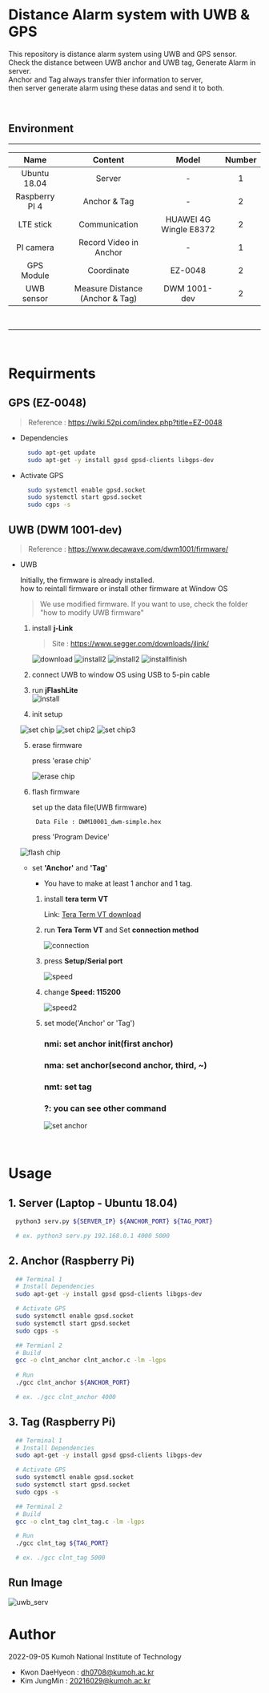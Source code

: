 
# Distance Alarm system with UWB & GPS
This repository is distance alarm system using UWB and GPS sensor.  
Check the distance between UWB anchor and UWB tag, Generate Alarm in server.  
Anchor and Tag always transfer thier information to server,  
then server generate alarm using these datas and send it to both.

&nbsp;

## Environment
---
| Name | Content | Model | Number |
|:---------: |:-------:|:-----:|:------:|
| Ubuntu 18.04 | Server | - | 1 |
| Raspberry PI 4 | Anchor & Tag | - | 2 |
| LTE stick | Communication | HUAWEI 4G Wingle E8372 | 2 |
| PI camera | Record Video in Anchor | - | 1 |
| GPS Module | Coordinate | EZ-0048 | 2 |
| UWB sensor | Measure Distance (Anchor & Tag) | DWM 1001-dev | 2 |

&nbsp;

<!-- * GPS sensor * 2 (EZ-0048)  
  ![EZ-0048](https://user-images.githubusercontent.com/62336850/179450284-dd48c133-bc71-4491-add4-de474efa5d80.PNG)
* UWB sensor * 2 (DWM 1001-dev)
  
  ![DWM 1001-dev](https://user-images.githubusercontent.com/62336850/179450432-9a3848ca-dd8e-4f1a-a3a8-55afd3f18df6.jpg)
____
System Model
------------
![System model](https://user-images.githubusercontent.com/62336850/179450396-a6f6b709-835f-4ef4-857f-c6b523a074f3.PNG) -->
_______

&nbsp;

# Requirments
## GPS (EZ-0048)
> Reference : https://wiki.52pi.com/index.php?title=EZ-0048

* Dependencies
  ```bash
    sudo apt-get update
    sudo apt-get -y install gpsd gpsd-clients libgps-dev
  ```
* Activate GPS
  ```bash
    sudo systemctl enable gpsd.socket
    sudo systemctl start gpsd.socket
    sudo cgps -s
  ```

## UWB (DWM 1001-dev)
> Reference : https://www.decawave.com/dwm1001/firmware/


* UWB  

  Initially, the firmware is already installed.  
  how to reintall firmware or install other firmware at Window OS
  > We use modified firmware. If you want to use, check the folder "how to modify UWB firmware"   
  1. install **j-Link**  
      > Site : https://www.segger.com/downloads/jlink/

      ![download](https://user-images.githubusercontent.com/62336850/179666429-779eabd3-1249-48ba-92cf-7e71af5725c8.PNG)
      ![install2](https://user-images.githubusercontent.com/62336850/179667131-b8b6d568-0125-4c91-b4a2-aa6038b35529.PNG)
      ![install2](https://user-images.githubusercontent.com/62336850/179477563-af898bf2-5c0f-4277-8c97-8086ac8b89b4.PNG)
      ![installfinish](https://user-images.githubusercontent.com/62336850/179477684-fe7c39ac-8f29-4a7b-8f47-617467094ff2.PNG)

  2. connect UWB to window OS using USB to 5-pin cable
  
  3. run **jFlashLite**  
    ![install](https://user-images.githubusercontent.com/62336850/179666457-2ccc5407-7102-4bfd-8421-32a012b46a68.PNG)
  4. init setup

  ![set chip](https://user-images.githubusercontent.com/62336850/179666469-74efed4d-fe6b-438c-8748-d3f6b2872df0.PNG)
  ![set chip2](https://user-images.githubusercontent.com/62336850/179666478-11f5a287-cb5f-4a4f-9206-74826d0ed922.PNG)
  ![set chip3](https://user-images.githubusercontent.com/62336850/179666487-e9665bec-5fe3-40f9-b2aa-0c7e628db4dd.PNG)

  5. erase firmware
    
      press 'erase chip'

      ![erase chip](https://user-images.githubusercontent.com/62336850/179666497-6f50d24b-6c98-4327-bf12-a4597e1d5a81.PNG)

  6. flash firmware 

      set up the data file(UWB firmware)

          Data File : DWM10001_dwm-simple.hex

      press 'Program Device'


      
  ![flash chip](https://user-images.githubusercontent.com/62336850/179790047-1b62a640-6253-4cc8-ad09-5d303512a482.PNG)

  * set **'Anchor'** and **'Tag'**
    
    * You have to make at least 1 anchor and 1 tag.  

    1. install **tera term VT**
        
       [id]: URL "Optional Title here" 
        Link: [Tera Term VT download][Teralink]

        [Teralink]: https://tera-term.softonic.kr/download "Go tera" 
    2. run **Tera Term VT** and Set **connection method**
        
       ![connection](https://user-images.githubusercontent.com/62336850/179793938-25db3c08-8333-4212-9510-3312bf039ef1.PNG) 
    3. press **Setup/Serial port**

        ![speed](https://user-images.githubusercontent.com/62336850/179794034-a9e980b0-1563-4e41-9bec-62c3fb87f0b8.PNG)
    4. change **Speed: 115200**

       ![speed2](https://user-images.githubusercontent.com/62336850/179794043-19bd38e9-82a8-4a40-bd6f-3b8db0f7085b.PNG) 
    5. set mode('Anchor' or 'Tag')
        
        ### **nmi**: set anchor init(first anchor)

        ### **nma**: set anchor(second anchor, third, ~)

        ### **nmt**: set tag

        ### **?**: you can see other command

        ![set anchor](https://user-images.githubusercontent.com/62336850/179794054-8feafc13-51cf-4281-8f9d-85b53996c106.PNG)
  

&nbsp;

# Usage
## 1. Server (Laptop - Ubuntu 18.04)
```bash
  python3 serv.py ${SERVER_IP} ${ANCHOR_PORT} ${TAG_PORT}

  # ex. python3 serv.py 192.168.0.1 4000 5000
```

## 2. Anchor (Raspberry Pi)
```bash
  ## Terminal 1
  # Install Dependencies
  sudo apt-get -y install gpsd gpsd-clients libgps-dev

  # Activate GPS
  sudo systemctl enable gpsd.socket
  sudo systemctl start gpsd.socket
  sudo cgps -s

  ## Termianl 2
  # Build
  gcc -o clnt_anchor clnt_anchor.c -lm -lgps
  
  # Run
  ./gcc clnt_anchor ${ANCHOR_PORT}

  # ex. ./gcc clnt_anchor 4000
```

## 3. Tag (Raspberry Pi) 
```bash
  ## Terminal 1
  # Install Dependencies
  sudo apt-get -y install gpsd gpsd-clients libgps-dev

  # Activate GPS
  sudo systemctl enable gpsd.socket
  sudo systemctl start gpsd.socket
  sudo cgps -s

  ## Terminal 2
  # Build
  gcc -o clnt_tag clnt_tag.c -lm -lgps

  # Run
  ./gcc clnt_tag ${TAG_PORT}

  # ex. ./gcc clnt_tag 5000
```

## Run Image
![uwb_serv](https://user-images.githubusercontent.com/96454461/179469411-b345cded-7fe6-4ce7-9b80-3df9d436dd81.PNG) 

# Author
2022-09-05
Kumoh National Institute of Technology  
- Kwon DaeHyeon : dh0708@kumoh.ac.kr  
- Kim JungMin : 20216029@kumoh.ac.kr

